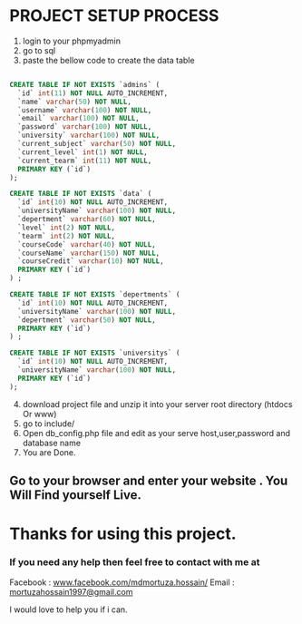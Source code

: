 # PROJECT SETUP PROCESS 

1. login to your phpmyadmin
2. go to sql
3. paste the bellow code to create the data table
```sql

CREATE TABLE IF NOT EXISTS `admins` (
  `id` int(11) NOT NULL AUTO_INCREMENT,
  `name` varchar(50) NOT NULL,
  `username` varchar(100) NOT NULL,
  `email` varchar(100) NOT NULL,
  `password` varchar(100) NOT NULL,
  `university` varchar(100) NOT NULL,
  `current_subject` varchar(50) NOT NULL,
  `current_level` int(1) NOT NULL,
  `current_tearm` int(11) NOT NULL,
  PRIMARY KEY (`id`)
);

CREATE TABLE IF NOT EXISTS `data` (
  `id` int(10) NOT NULL AUTO_INCREMENT,
  `universityName` varchar(100) NOT NULL,
  `depertment` varchar(60) NOT NULL,
  `level` int(2) NOT NULL,
  `tearm` int(2) NOT NULL,
  `courseCode` varchar(40) NOT NULL,
  `courseName` varchar(150) NOT NULL,
  `courseCredit` varchar(10) NOT NULL,
  PRIMARY KEY (`id`)
) ;

CREATE TABLE IF NOT EXISTS `depertments` (
  `id` int(10) NOT NULL AUTO_INCREMENT,
  `universityName` varchar(100) NOT NULL,
  `depertment` varchar(50) NOT NULL,
  PRIMARY KEY (`id`)
) ;

CREATE TABLE IF NOT EXISTS `universitys` (
  `id` int(10) NOT NULL AUTO_INCREMENT,
  `universityName` varchar(100) NOT NULL,
  PRIMARY KEY (`id`)
);

```
4. download project file and unzip it into your server root directory (htdocs Or www)
5. go to include/
6. Open db_config.php file and edit as your serve host,user,password and database name
7. You are Done.

## Go to your browser and enter your website . You Will Find yourself Live.

# Thanks for using this project.

### If you need any help then feel free to contact with me at

Facebook 	: www.facebook.com/mdmortuza.hossain/
Email 		: mortuzahossain1997@gmail.com

I would love to help you if i can.